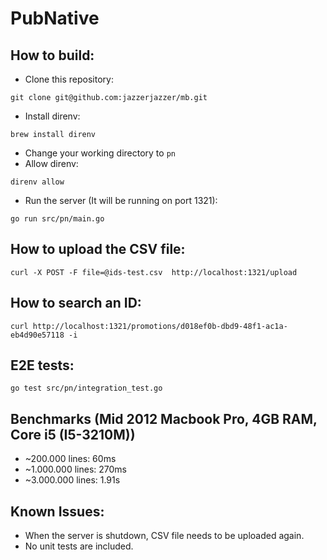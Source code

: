 # PubNative

## How to build: 

- Clone this repository:
```
git clone git@github.com:jazzerjazzer/mb.git
```
- Install direnv: 
```
brew install direnv
```
- Change your working directory to `pn`
- Allow direnv: 
``` 
direnv allow
```
- Run the server (It will be running on port 1321): 
```
go run src/pn/main.go
```

## How to upload the CSV file: 
```
curl -X POST -F file=@ids-test.csv  http://localhost:1321/upload
```

## How to search an ID: 
```
curl http://localhost:1321/promotions/d018ef0b-dbd9-48f1-ac1a-eb4d90e57118 -i
```

## E2E tests: 

```
go test src/pn/integration_test.go
```

## Benchmarks (Mid 2012 Macbook Pro, 4GB RAM, Core i5 (I5-3210M))

- ~200.000 lines: 60ms
- ~1.000.000 lines: 270ms
- ~3.000.000 lines: 1.91s

## Known Issues: 

- When the server is shutdown, CSV file needs to be uploaded again.
- No unit tests are included.